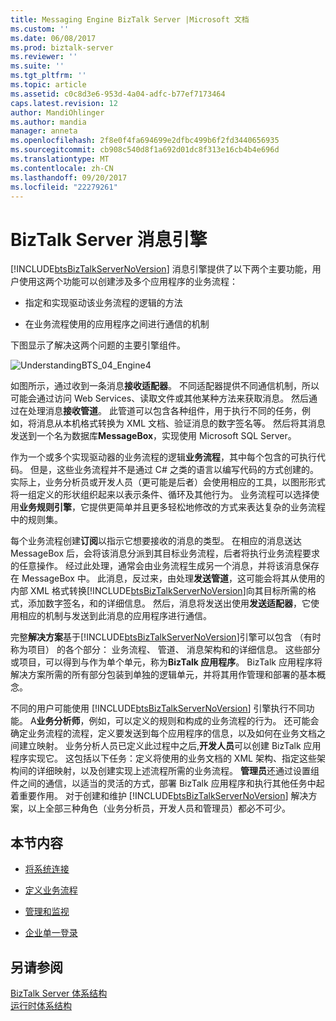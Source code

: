```yaml
---
title: Messaging Engine BizTalk Server |Microsoft 文档
ms.custom: ''
ms.date: 06/08/2017
ms.prod: biztalk-server
ms.reviewer: ''
ms.suite: ''
ms.tgt_pltfrm: ''
ms.topic: article
ms.assetid: c0c8d3e6-953d-4a04-adfc-b77ef7173464
caps.latest.revision: 12
author: MandiOhlinger
ms.author: mandia
manager: anneta
ms.openlocfilehash: 2f8e0f4fa694699e2dfbc499b6f2fd3440656935
ms.sourcegitcommit: cb908c540d8f1a692d01dc8f313e16cb4b4e696d
ms.translationtype: MT
ms.contentlocale: zh-CN
ms.lasthandoff: 09/20/2017
ms.locfileid: "22279261"
---
```

# <a name="the-biztalk-server-messaging-engine"></a>BizTalk Server 消息引擎
[!INCLUDE[btsBizTalkServerNoVersion](../includes/btsbiztalkservernoversion-md.md)] 消息引擎提供了以下两个主要功能，用户使用这两个功能可以创建涉及多个应用程序的业务流程：  
  
-   指定和实现驱动该业务流程的逻辑的方法  
  
-   在业务流程使用的应用程序之间进行通信的机制  
  
 下图显示了解决这两个问题的主要引擎组件。  
  
 ![](../core/media/understandingbts-04-engine4.gif "UnderstandingBTS_04_Engine4")  
  
 如图所示，通过收到一条消息**接收适配器**。 不同适配器提供不同通信机制，所以可能会通过访问 Web Services、读取文件或其他某种方法来获取消息。 然后通过在处理消息**接收管道**。 此管道可以包含各种组件，用于执行不同的任务，例如，将消息从本机格式转换为 XML 文档、验证消息的数字签名等。 然后将其消息发送到一个名为数据库**MessageBox**，实现使用 Microsoft SQL Server。  
  
 作为一个或多个实现驱动器的业务流程的逻辑**业务流程**，其中每个包含的可执行代码。 但是，这些业务流程并不是通过 C# 之类的语言以编写代码的方式创建的。 实际上，业务分析员或开发人员（更可能是后者）会使用相应的工具，以图形形式将一组定义的形状组织起来以表示条件、循环及其他行为。 业务流程可以选择使用**业务规则引擎**，它提供更简单并且更多轻松地修改的方式来表达复杂的业务流程中的规则集。  
  
 每个业务流程创建**订阅**以指示它想要接收的消息的类型。 在相应的消息送达 MessageBox 后，会将该消息分派到其目标业务流程，后者将执行业务流程要求的任意操作。 经过此处理，通常会由业务流程生成另一个消息，并将该消息保存在 MessageBox 中。 此消息，反过来，由处理**发送管道**，这可能会将其从使用的内部 XML 格式转换[!INCLUDE[btsBizTalkServerNoVersion](../includes/btsbiztalkservernoversion-md.md)]向其目标所需的格式，添加数字签名，和的详细信息。 然后，消息将发送出使用**发送适配器**，它使用相应的机制与发送到此消息的应用程序进行通信。  
  
 完整**解决方案**基于[!INCLUDE[btsBizTalkServerNoVersion](../includes/btsbiztalkservernoversion-md.md)]引擎可以包含 （有时称为项目） 的各个部分： 业务流程、 管道、 消息架构和的详细信息。 这些部分或项目，可以得到与作为单个单元，称为**BizTalk 应用程序**。 BizTalk 应用程序将解决方案所需的所有部分包装到单独的逻辑单元，并将其用作管理和部署的基本概念。  
  
 不同的用户可能使用 [!INCLUDE[btsBizTalkServerNoVersion](../includes/btsbiztalkservernoversion-md.md)] 引擎执行不同功能。 A**业务分析师**，例如，可以定义的规则和构成的业务流程的行为。 还可能会确定业务流程的流程，定义要发送到每个应用程序的信息，以及如何在业务文档之间建立映射。 业务分析人员已定义此过程中之后,**开发人员**可以创建 BizTalk 应用程序实现它。 这包括以下任务：定义将使用的业务文档的 XML 架构、指定这些架构间的详细映射，以及创建实现上述流程所需的业务流程。 **管理员**还通过设置组件之间的通信，以适当的灵活的方式，部署 BizTalk 应用程序和执行其他任务中起着重要作用。 对于创建和维护 [!INCLUDE[btsBizTalkServerNoVersion](../includes/btsbiztalkservernoversion-md.md)] 解决方案，以上全部三种角色（业务分析员，开发人员和管理员）都必不可少。  
  
## <a name="in-this-section"></a>本节内容  
  
-   [将系统连接](../core/connecting-systems.md)  
  
-   [定义业务流程](../core/defining-business-processes.md)  
  
-   [管理和监视](../core/management-and-monitoring.md)  
  
-   [企业单一登录](../core/enterprise-single-sign-on-sso.md)  
  
## <a name="see-also"></a>另请参阅  
 [BizTalk Server 体系结构](../core/biztalk-server-architecture.md)   
 [运行时体系结构](../core/runtime-architecture.md)